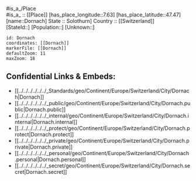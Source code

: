 ﻿---
location: [47.47,7.63] 
mapzoom: [7,12] 
mapmarker: city 
type: City
tags:
- geo/City


SpocWebEntityId: 29848
isDeleted: false
confidential: public

---
#is_a_/Place  
#is_a_ :: [[Place]] 
[has_place_longitude::7.63] 
[has_place_latitude::47.47] 
[name::Dornach] 
State :: Solothurn] 
Country :: [[Switzerland]]  
[StateId::] 
[Population::] 
[Unknown::] 


```leaflet
id: Dornach
coordinates: [[Dornach]] 
markerFile: [[Dornach]] 
defaultZoom: 11 
maxZoom: 18
```


## Confidential Links & Embeds: 
- [[../../../../../../_Standards/geo/Continent/Europe/Switzerland/City/Dornach|Dornach]] 
- [[../../../../../../_public/geo/Continent/Europe/Switzerland/City/Dornach.public|Dornach.public]] 
- [[../../../../../../_internal/geo/Continent/Europe/Switzerland/City/Dornach.internal|Dornach.internal]] 
- [[../../../../../../_protect/geo/Continent/Europe/Switzerland/City/Dornach.protect|Dornach.protect]] 
- [[../../../../../../_private/geo/Continent/Europe/Switzerland/City/Dornach.private|Dornach.private]] 
- [[../../../../../../_personal/geo/Continent/Europe/Switzerland/City/Dornach.personal|Dornach.personal]] 
- [[../../../../../../_secret/geo/Continent/Europe/Switzerland/City/Dornach.secret|Dornach.secret]] 
